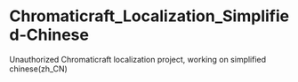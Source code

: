 # Chromaticraft_Localization_Simplified-Chinese
Unauthorized Chromaticraft localization project, working on simplified chinese(zh_CN)
